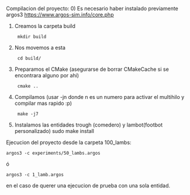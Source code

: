 Compilacion del proyecto:
0) Es necesario haber instalado previamente argos3
		https://www.argos-sim.info/core.php

1) Creamos la carpeta build

		mkdir build

2) Nos movemos a esta

		cd build/

3) Preparamos el CMake (asegurarse de borrar CMakeCache si se encontrara alguno por ahi)

		cmake ..

4) Compilamos (usar -jn donde n es un numero para activar el multihilo y compilar mas rapido :p)

		make -j7

5) Instalamos las entidades trough (comedero) y lambot(footbot personalizado)
		sudo make install


Ejecucion del proyecto desde la carpeta 100_lambs:

	argos3 -c experiments/50_lambs.argos

ó

	argos3 -c 1_lamb.argos


en el caso de querer una ejecucion de prueba con una sola entidad.
